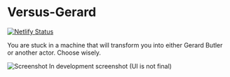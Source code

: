 # Versus-Gerard

[![Netlify Status](https://api.netlify.com/api/v1/badges/f57645af-dc76-4192-9951-0ff85b50945f/deploy-status)](https://app.netlify.com/sites/versus-gerard/deploys)

You are stuck in a machine that will transform you into either Gerard Butler or another actor. Choose wisely.

![Screenshot](https://i.imgur.com/gg68IQm.png)
In development screenshot (UI is not final)
